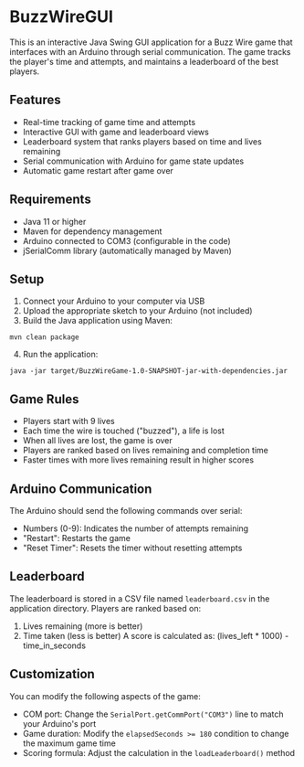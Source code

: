 # BuzzWireGUI
This is an interactive Java Swing GUI application for a Buzz Wire game that interfaces with an Arduino through serial communication. The game tracks the player's time and attempts, and maintains a leaderboard of the best players.

## Features
- Real-time tracking of game time and attempts
- Interactive GUI with game and leaderboard views
- Leaderboard system that ranks players based on time and lives remaining
- Serial communication with Arduino for game state updates
- Automatic game restart after game over

## Requirements
- Java 11 or higher
- Maven for dependency management
- Arduino connected to COM3 (configurable in the code)
- jSerialComm library (automatically managed by Maven)

## Setup
1. Connect your Arduino to your computer via USB
2. Upload the appropriate sketch to your Arduino (not included)
3. Build the Java application using Maven:

```
mvn clean package
```

4. Run the application:
```
java -jar target/BuzzWireGame-1.0-SNAPSHOT-jar-with-dependencies.jar
```

## Game Rules
- Players start with 9 lives
- Each time the wire is touched ("buzzed"), a life is lost
- When all lives are lost, the game is over
- Players are ranked based on lives remaining and completion time
- Faster times with more lives remaining result in higher scores

## Arduino Communication
The Arduino should send the following commands over serial:
- Numbers (0-9): Indicates the number of attempts remaining
- "Restart": Restarts the game
- "Reset Timer": Resets the timer without resetting attempts

## Leaderboard
The leaderboard is stored in a CSV file named `leaderboard.csv` in the application directory. Players are ranked based on:
1. Lives remaining (more is better)
2. Time taken (less is better)
A score is calculated as: (lives_left * 1000) - time_in_seconds

## Customization
You can modify the following aspects of the game:
- COM port: Change the `SerialPort.getCommPort("COM3")` line to match your Arduino's port
- Game duration: Modify the `elapsedSeconds >= 180` condition to change the maximum game time
- Scoring formula: Adjust the calculation in the `loadLeaderboard()` method
